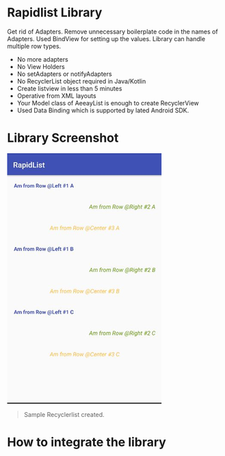 # Rapidlist Library

Get rid of Adapters. Remove unnecessary boilerplate code in the names of Adapters. Used BindView for setting up the values. Library can handle multiple row types.
 - No more adapters
 - No View Holders
 - No setAdapters or notifyAdapters
 - No RecyclerList object required in Java/Kotlin
 - Create listview in less than 5 minutes
 - Operative from XML layouts
 - Your Model class of AeeayList is enough to create RecyclerView
 - Used Data Binding which is supported by lated Android SDK.

# Library Screenshot

![](https://raw.githubusercontent.com/pavandroid/RapidList/master/screenshots/Capture.JPG)

> Sample Recyclerlist created.

# How to integrate the library


